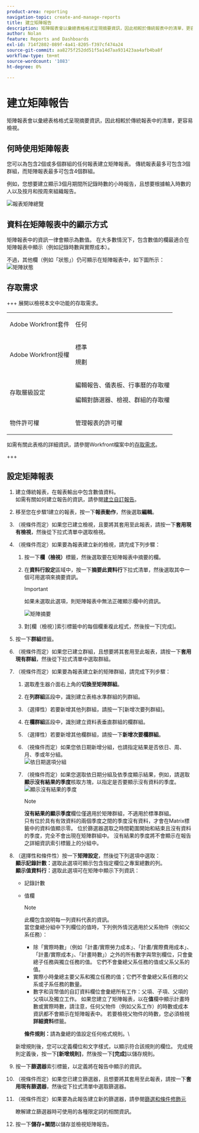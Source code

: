 ```yaml
---
product-area: reporting
navigation-topic: create-and-manage-reports
title: 建立矩陣報告
description: 矩陣報表會以彙總表格格式呈現摘要資訊，因此相較於傳統報表中的清單，更容易檢視。
author: Nolan
feature: Reports and Dashboards
exl-id: 714f2802-089f-4a41-8205-f397cf474a24
source-git-commit: aa8275f252dd51f5a14d7aa931423aa4afb4ba8f
workflow-type: tm+mt
source-wordcount: '1083'
ht-degree: 0%

---
```


# 建立矩陣報告

矩陣報表會以彙總表格格式呈現摘要資訊，因此相較於傳統報表中的清單，更容易檢視。

## 何時使用矩陣報表

您可以為包含2個或多個群組的任何報表建立矩陣報表。 傳統報表最多可包含3個群組，而矩陣報表最多可包含4個群組。

例如，您想要建立顯示3個月期間所記錄時數的小時報告，且想要根據輸入時數的人以及按月和按周來組織報告。

![報表矩陣總覽](assets/report-matrix-overview-350x123.png)

## 資料在矩陣報表中的顯示方式

矩陣報表中的資訊一律會顯示為數值。 在大多數情況下，包含數值的欄最適合在矩陣報表中顯示（例如記錄時數與實際成本）。

不過，其他欄（例如「狀態」）仍可顯示在矩陣報表中，如下圖所示：\
![矩陣狀態](assets/report-matrix-status-350x73.png)

## 存取需求

+++ 展開以檢視本文中功能的存取需求。 

<table style="table-layout:auto"> 
 <col> 
 <col> 
 <tbody> 
  <tr> 
   <td role="rowheader">Adobe Workfront套件</td> 
   <td> <p>任何</p> </td> 
  </tr> 
  <tr> 
   <td role="rowheader">Adobe Workfront授權</td> 
   <td> 
      <p>標準</p>
      <p>規劃</p>
   </td>
  </tr> 
  <tr> 
   <td role="rowheader">存取層級設定</td> 
   <td> <p>編輯報告、儀表板、行事曆的存取權</p> <p>編輯對篩選器、檢視、群組的存取權</p> </td> 
  </tr> 
  <tr> 
   <td role="rowheader">物件許可權</td> 
 <td> <p>管理報表的許可權</p></td>  
  </tr> 
 </tbody> 
</table>

如需有關此表格的詳細資訊，請參閱Workfront檔案中的[存取需求](/help/quicksilver/administration-and-setup/add-users/access-levels-and-object-permissions/access-level-requirements-in-documentation.md)。

+++

## 設定矩陣報表

1. 建立傳統報表，在報表輸出中包含數值資料。\
   如需有關如何建立報告的資訊，請參閱[建立自訂報告](../../../reports-and-dashboards/reports/creating-and-managing-reports/create-custom-report.md)。

1. 移至您在步驟1建立的報表，按一下&#x200B;**報表動作**，然後選取&#x200B;**編輯**。

1. （視條件而定）如果您已建立檢視，且要將其套用至此報表，請按一下&#x200B;**套用現有檢視**，然後從下拉式清單中選取檢視。
1. （視條件而定）如果要為報表建立新的檢視，請完成下列步驟：

   1. 按一下&#x200B;**欄（檢視）**&#x200B;標籤，然後選取要在矩陣報表中摘要的欄。
   1. 在&#x200B;**資料行設定**&#x200B;區域中，按一下&#x200B;**摘要此資料行**&#x200B;下拉式清單，然後選取其中一個可用選項來摘要資訊。

      >[!IMPORTANT]
      >
      >如果未選取此選項，則矩陣報表中無法正確顯示欄中的資訊。

      ![矩陣摘要](assets/qs-report-matrix-summarized-350x392.png)

   1. 對[欄（檢視）]索引標籤中的每個欄重複此程式，然後按一下[完成]。**&#x200B;**

1. 按一下&#x200B;**群組**&#x200B;標籤。
1. （視條件而定）如果您已建立群組，且想要將其套用至此報表，請按一下&#x200B;**套用現有群組**，然後從下拉式清單中選取群組。
1. （視條件而定）如果要為報表建立新的矩陣群組，請完成下列步驟：

   1. 選取產生器介面右上角的&#x200B;**切換至矩陣群組**。
   1. 在&#x200B;**列群組**&#x200B;區段中，識別建立表格水準群組的列群組。
   1. （選擇性）若要新增其他列群組，請按一下[新增次要列群組]。**&#x200B;**
   1. 在&#x200B;**欄群組**&#x200B;區段中，識別建立資料表垂直群組的欄群組。
   1. （選擇性）若要新增其他欄群組，請按一下&#x200B;**新增次要欄群組**。
   1. （視條件而定）如果您依日期新增分組，也請指定結果是否依日、周、月、季或年分組。\
      ![依日期選項分組](assets/qs-grouping-by-date-options-for-matrix-report-350x450.png)

   1. （視條件而定）如果您選取依日期分組及依季度顯示結果，例如，請選取&#x200B;**顯示沒有結果的季度**&#x200B;核取方塊，以指定是否要顯示沒有資料的季度。\
      ![顯示沒有結果的季度](assets/qs-show-quarters-with-no-results-on-matrix-report-350x175.png)

      >[!NOTE]
      >
      >**沒有結果的顯示季度**&#x200B;欄位僅適用於矩陣群組，不適用於標準群組。\
      >只有位於具有有效資料的兩個季度之間的季度沒有資料，才會在Matrix標籤中的資料值顯示零。 位於篩選器選取之時間範圍開始和結束且沒有資料的季度，完全不會出現在矩陣群組中。 沒有結果的季度將不會顯示在報告之詳細資訊索引標籤上的分組中。

1. （選擇性和條件性）按一下&#x200B;**矩陣設定**，然後從下列選項中選取：\
   **顯示記錄計數：**&#x200B;選取此選項可顯示包含指定欄位之專案總數的列。\
   **顯示值資料行：**&#x200B;選取此選項可在矩陣中顯示下列資訊：

   * 記錄計數
   * 值欄

     >[!NOTE]
     >
     >此欄包含說明每一列資料代表的資訊。\
     >當您彙總分組中下列欄位的值時，下列例外情況適用於父系物件（例如父系任務）：
     >
     >   
     >   
     >   * 除「實際時數」（例如「計畫/實際勞力成本」、「計畫/實際費用成本」、「計畫/實際成本」、「計畫時數」）之外的所有數字與幣別欄位，只會彙總子任務與獨立任務的值。 它們不會彙總父系任務的值或父系父系的值。
     >   * 實際小時彙總主要父系和獨立任務的值；它們不會彙總父系任務的父系或子系任務的數量。
     >   * 數字和貨幣值的自訂資料欄位會彙總所有工作：父項、子項、父項的父項以及獨立工作。 如果您建立了矩陣報表，以在&#x200B;**值**&#x200B;欄中顯示計畫時數或實際時數，請注意，任何父物件（例如父系工作）的時數或成本資訊都不會顯示在矩陣報表中。 若要檢視父物件的時數，您必須檢視&#x200B;**詳細資料**&#x200B;標籤。
     >   
     >   
     >**條件規則：**&#x200B;請為彙總的值設定任何格式規則。\

   新增規則後，您可以定義欄位和文字樣式，以顯示符合該規則的欄位。 完成規則定義後，按一下&#x200B;**[新增規則]**，然後按一下&#x200B;**[完成]**&#x200B;以儲存規則。

1. 按一下&#x200B;**篩選器**&#x200B;索引標籤，以定義將在報告中顯示的資訊。
1. （視條件而定）如果您已建立篩選器，且想要將其套用至此報表，請按一下&#x200B;**套用現有篩選器**，然後從下拉式清單中選取篩選器。
1. （視條件而定）如果要為此報告建立新的篩選器，請參閱[篩選和條件修飾元](../../../reports-and-dashboards/reports/reporting-elements/filter-condition-modifiers.md)

   <!--
   <MadCap:conditionalText data-mc-conditions="QuicksilverOrClassic.Draft mode">
   and
   <a href="../../../reports-and-dashboards/reports/reporting-elements/advanced-filter-condition-qualifiers.md" class="MCXref xref">Advanced Filter and condition qualifiers </a>
   </MadCap:conditionalText>
   -->

   瞭解建立篩選器時可使用的各種限定詞的相關資訊。

1. 按一下&#x200B;**儲存+關閉**&#x200B;以儲存並檢視矩陣報告。
